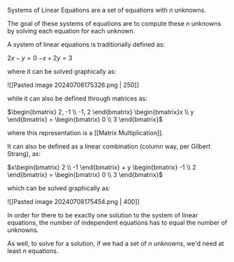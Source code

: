 Systems of Linear Equations are a set of equations with $n$ unknowns.

The goal of these systems of equations are to compute these $n$ unknowns by solving each equation for each unknown.

A system of linear equations is traditionally defined as:

$2x - y = 0$
$-x + 2y = 3$

where it can be solved graphically as:

![[Pasted image 20240708175326.png | 250]]

while it can also be defined through matrices as:

$\begin{bmatrix} 2, -1 \\ -1, 2 \end{bmatrix} \begin{bmatrix}x \\ y \end{bmatrix} = \begin{bmatrix} 0 \\ 3 \end{bmatrix}$

where this representation is a [[Matrix Multiplication]].

It can also be defined as a linear combination (column way, per Gilbert Strang), as:

$x\begin{bmatrix} 2 \\ -1 \end{bmatrix} + y \begin{bmatrix} -1 \\ 2 \end{bmatrix} = \begin{bmatrix} 0 \\ 3 \end{bmatrix}$

which can be solved graphically as:

![[Pasted image 20240708175454.png | 400]]

In order for there to be exactly one solution to the system of linear equations, the number of independent equations has to equal the number of unknowns. 

As well, to solve for a solution, if we had a set of $n$ unknowns, we'd need at least $n$ equations.